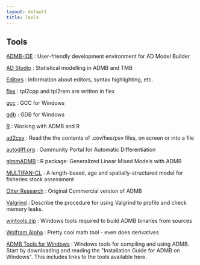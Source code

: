 ```yaml
---
layout: default
title: Tools
---
```


Tools
-----

[ADMB-IDE](admb-ide/)
: User-friendly development environment for AD Model Builder

[AD Studio](https://github.com/admb-project/adstudio)
: Statistical modelling in ADMB and TMB

[Editors](editors/)
: Information about editors, syntax highlighting, etc.

[flex](flex/)
: tpl2cpp and tpl2rem are written in flex

[gcc](gcc/)
: GCC for Windows

[gdb](gdb/)
: GDB for Windows

[R](r/)
: Working with ADMB and R

[ad2csv](https://github.com/admb-project/admb/tree/master/contrib/ad2csv)
: Read the the contents of .cov/hes/psv files, on screen or into a file

[autodiff.org](http://www.autodiff.org/)
: Community Portal for Automatic Differentiation

[glmmADMB](http://glmmadmb.r-forge.r-project.org/)
: R package: Generalized Linear Mixed Models with ADMB

[MULTIFAN-CL](http://www.multifan-cl.org/)
: A length-based, age and spatially-structured model for fisheries stock assessment

[Otter Research](http://otter-rsch.com/product.htm)
: Original Commercial version of ADMB 

[Valgrind](valgrind.html)
: Describe the procedure for using Valgrind to profile and check memory leaks.

[wintools.zip](wintools.zip)
: Windows tools required to build ADMB binaries from sources

[Wolfram Alpha](http://www.wolframalpha.com/)
: Pretty cool math tool - even does derivatives

[ADMB Tools for Windows](admb-tools-for-windows/)
: Windows tools for compiling and using ADMB. Start by downloading and reading the "Installation Guide for ADMB on Windows". This includes links to the tools available here.
